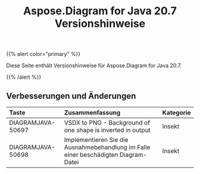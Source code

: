 ﻿---
title: Aspose.Diagram for Java 20.7 Versionshinweise
type: docs
weight: 15
url: /de/java/aspose-diagram-for-java-20-7-release-notes/
---
{{% alert color="primary" %}} 

Diese Seite enthält Versionshinweise für Aspose.Diagram for Java 20.7.

{{% /alert %}} 
## **Verbesserungen und Änderungen**

|**Taste**|**Zusammenfassung**|**Kategorie**|
|:- |:- |:- |
|DIAGRAMJAVA-50697|VSDX to PNG - Background of one shape is inverted in output|Insekt|
|DIAGRAMJAVA-50698|Implementieren Sie die Ausnahmebehandlung im Falle einer beschädigten Diagram-Datei|Insekt|

